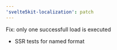 ```yaml
---
'svelte5kit-localization': patch
---
```


Fix: only one successfull load is executed
- SSR tests for named format
